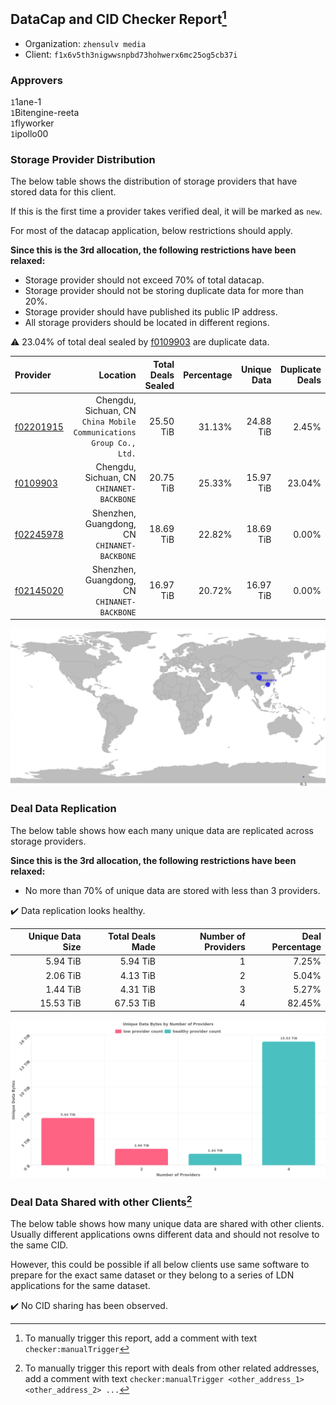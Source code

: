 ## DataCap and CID Checker Report[^1]
 - Organization: `zhensulv media`
 - Client: `f1x6v5th3nigwwsnpbd73hohwerx6mc25og5cb37i`
### Approvers
`1`1ane-1<br/>`1`Bitengine-reeta<br/>`1`flyworker<br/>`1`ipollo00

### Storage Provider Distribution
The below table shows the distribution of storage providers that have stored data for this client.

If this is the first time a provider takes verified deal, it will be marked as `new`.

For most of the datacap application, below restrictions should apply.

**Since this is the 3rd allocation, the following restrictions have been relaxed:**
 - Storage provider should not exceed 70% of total datacap.
 - Storage provider should not be storing duplicate data for more than 20%.
 - Storage provider should have published its public IP address.
 - All storage providers should be located in different regions.

⚠️ 23.04% of total deal sealed by [f0109903](https://filfox.info/en/address/f0109903) are duplicate data.

| Provider                                              |                                                               Location | Total Deals Sealed | Percentage | Unique Data | Duplicate Deals |
| :---------------------------------------------------- | ---------------------------------------------------------------------: | -----------------: | ---------: | ----------: | --------------: |
| [f02201915](https://filfox.info/en/address/f02201915) | Chengdu, Sichuan, CN<br/>`China Mobile Communications Group Co., Ltd.` |          25.50 TiB |     31.13% |   24.88 TiB |           2.45% |
| [f0109903](https://filfox.info/en/address/f0109903)   |                           Chengdu, Sichuan, CN<br/>`CHINANET-BACKBONE` |          20.75 TiB |     25.33% |   15.97 TiB |          23.04% |
| [f02245978](https://filfox.info/en/address/f02245978) |                        Shenzhen, Guangdong, CN<br/>`CHINANET-BACKBONE` |          18.69 TiB |     22.82% |   18.69 TiB |           0.00% |
| [f02145020](https://filfox.info/en/address/f02145020) |                        Shenzhen, Guangdong, CN<br/>`CHINANET-BACKBONE` |          16.97 TiB |     20.72% |   16.97 TiB |           0.00% |

<img src="https://raw.githubusercontent.com/data-preservation-programs/filplus-checker-assets/main/filecoin-project/filecoin-plus-large-datasets/issues/1047/1693058668022.png"/>

### Deal Data Replication
The below table shows how each many unique data are replicated across storage providers.


**Since this is the 3rd allocation, the following restrictions have been relaxed:**
- No more than 70% of unique data are stored with less than 3 providers.

✔️ Data replication looks healthy.

| Unique Data Size | Total Deals Made | Number of Providers | Deal Percentage |
| ---------------: | ---------------: | ------------------: | --------------: |
|         5.94 TiB |         5.94 TiB |                   1 |           7.25% |
|         2.06 TiB |         4.13 TiB |                   2 |           5.04% |
|         1.44 TiB |         4.31 TiB |                   3 |           5.27% |
|        15.53 TiB |        67.53 TiB |                   4 |          82.45% |

<img src="https://raw.githubusercontent.com/data-preservation-programs/filplus-checker-assets/main/filecoin-project/filecoin-plus-large-datasets/issues/1047/1693058668598.png"/>

### Deal Data Shared with other Clients[^3]
The below table shows how many unique data are shared with other clients.
Usually different applications owns different data and should not resolve to the same CID.

However, this could be possible if all below clients use same software to prepare for the exact same dataset or they belong to a series of LDN applications for the same dataset.

✔️ No CID sharing has been observed.

[^1]: To manually trigger this report, add a comment with text `checker:manualTrigger`

[^2]: Deals from those addresses are combined into this report as they are specified with `checker:manualTrigger`

[^3]: To manually trigger this report with deals from other related addresses, add a comment with text `checker:manualTrigger <other_address_1> <other_address_2> ...`
